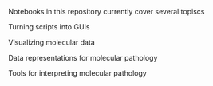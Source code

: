 Notebooks in this repository currently cover several topiscs

Turning scripts into GUIs

Visualizing molecular data

Data representations for molecular pathology

Tools for interpreting molecular pathology
